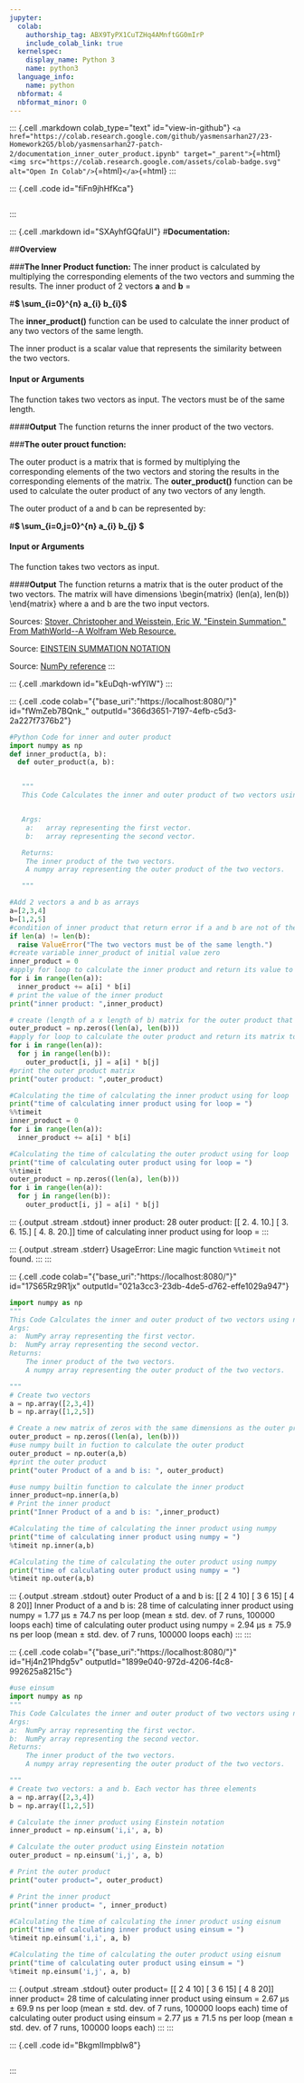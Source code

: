 ```yaml
---
jupyter:
  colab:
    authorship_tag: ABX9TyPX1CuTZHq4AMnftGG0mIrP
    include_colab_link: true
  kernelspec:
    display_name: Python 3
    name: python3
  language_info:
    name: python
  nbformat: 4
  nbformat_minor: 0
---
```


::: {.cell .markdown colab_type="text" id="view-in-github"}
`<a href="https://colab.research.google.com/github/yasmensarhan27/23-Homework2G5/blob/yasmensarhan27-patch-2/documentation_inner_outer_product.ipynb" target="_parent">`{=html}`<img src="https://colab.research.google.com/assets/colab-badge.svg" alt="Open In Colab"/>`{=html}`</a>`{=html}
:::

::: {.cell .code id="fiFn9jhHfKca"}
``` python

```
:::

::: {.cell .markdown id="SXAyhfGQfaUI"}
\#**Documentation:**

\##**Overview**

\###**The Inner Product function:** The inner product is calculated by
multiplying the corresponding elements of the two vectors and summing
the results. The inner product of 2 vectors **a** and **b** =

\#**\$ \\sum\_{i=0}\^{n} a\_{i} b\_{i}\$**

The **inner_product()** function can be used to calculate the inner
product of any two vectors of the same length.

The inner product is a scalar value that represents the similarity
between the two vectors.

#### **Input or Arguments**

The function takes two vectors as input. The vectors must be of the same
length.

\####**Output** The function returns the inner product of the two
vectors.

\###**The outer prouct function:**

The outer product is a matrix that is formed by multiplying the
corresponding elements of the two vectors and storing the results in the
corresponding elements of the matrix. The **outer_product()** function
can be used to calculate the outer product of any two vectors of any
length.

The outer product of a and b can be represented by:

\#**\$ \\sum\_{i=0,j=0}\^{n} a\_{i} b\_{j} \$**

#### **Input or Arguments**

The function takes two vectors as input.

\####**Output** The function returns a matrix that is the outer product
of the two vectors. The matrix will have dimensions \\begin{matrix}
(len(a), len(b)) \\end{matrix} where a and b are the two input vectors.

Sources: [Stover, Christopher and Weisstein, Eric W. \"Einstein
Summation.\" From MathWorld\--A Wolfram Web
Resource.](https://mathworld.wolfram.com/EinsteinSummation.html)

Source: [EINSTEIN SUMMATION
NOTATION](http://dslavsk.sites.luc.edu/courses/phys301/classnotes/einsteinsummationnotation.pdf)

Source: [NumPy
reference](https://numpy.org/doc/stable/reference/index.html)
:::

::: {.cell .markdown id="kEuDqh-wfYIW"}
:::

::: {.cell .code colab="{\"base_uri\":\"https://localhost:8080/\"}" id="fWmZeb7BQnk_" outputId="366d3651-7197-4efb-c5d3-2a227f7376b2"}
``` python
#Python Code for inner and outer product
import numpy as np
def inner_product(a, b):
  def outer_product(a, b):


   """
   This Code Calculates the inner and outer product of two vectors using for loop.


   Args:
    a:   array representing the first vector.
    b:   array representing the second vector.

   Returns:
    The inner product of the two vectors.
    A numpy array representing the outer product of the two vectors.

   """

#Add 2 vectors a and b as arrays
a=[2,3,4]
b=[1,2,5]
#condition of inner product that return error if a and b are not of the same length
if len(a) != len(b):
  raise ValueError("The two vectors must be of the same length.")
#create variable inner_product of initial value zero
inner_product = 0
#apply for loop to calculate the inner product and return its value to the inner_product variable created obove
for i in range(len(a)):
  inner_product += a[i] * b[i]
# print the value of the inner product
print("inner product: ",inner_product)

# create (length of a x length of b) matrix for the outer product that has elements equal zero.
outer_product = np.zeros((len(a), len(b)))
#apply for loop to calculate the outer product and return its matrix to the outer_product matrix created
for i in range(len(a)):
  for j in range(len(b)):
    outer_product[i, j] = a[i] * b[j]
#print the outer product matrix
print("outer product: ",outer_product)

#Calculating the time of calculating the inner product using for loop
print("time of calculating inner product using for loop = ")
%%timeit
inner_product = 0
for i in range(len(a)):
  inner_product += a[i] * b[i]

#Calculating the time of calculating the outer product using for loop
print("time of calculating outer product using for loop = ")
%%timeit
outer_product = np.zeros((len(a), len(b)))
for i in range(len(a)):
  for j in range(len(b)):
    outer_product[i, j] = a[i] * b[j]
```

::: {.output .stream .stdout}
    inner product:  28
    outer product:  [[ 2.  4. 10.]
     [ 3.  6. 15.]
     [ 4.  8. 20.]]
    time of calculating inner product using for loop = 
:::

::: {.output .stream .stderr}
    UsageError: Line magic function `%%timeit` not found.
:::
:::

::: {.cell .code colab="{\"base_uri\":\"https://localhost:8080/\"}" id="17S65Rz9R1jx" outputId="021a3cc3-23db-4de5-d762-effe1029a947"}
``` python
import numpy as np
"""
This Code Calculates the inner and outer product of two vectors using numpy built in functions
Args:
a:  NumPy array representing the first vector.
b:  NumPy array representing the second vector.
Returns:
    The inner product of the two vectors.
    A numpy array representing the outer product of the two vectors.

"""
# Create two vectors
a = np.array([2,3,4])
b = np.array([1,2,5])

# Create a new matrix of zeros with the same dimensions as the outer product
outer_product = np.zeros((len(a), len(b)))
#use numpy built in fuction to calculate the outer product
outer_product = np.outer(a,b)
#print the outer product
print("outer Product of a and b is: ", outer_product)

#use numpy builtin function to calculate the inner product
inner_product=np.inner(a,b)
# Print the inner product
print("Inner Product of a and b is: ",inner_product)

#Calculating the time of calculating the inner product using numpy
print("time of calculating inner product using numpy = ")
%timeit np.inner(a,b)

#Calculating the time of calculating the outer product using numpy
print("time of calculating outer product using numpy = ")
%timeit np.outer(a,b)
```

::: {.output .stream .stdout}
    outer Product of a and b is:  [[ 2  4 10]
     [ 3  6 15]
     [ 4  8 20]]
    Inner Product of a and b is:  28
    time of calculating inner product using numpy = 
    1.77 µs ± 74.7 ns per loop (mean ± std. dev. of 7 runs, 100000 loops each)
    time of calculating outer product using numpy = 
    2.94 µs ± 75.9 ns per loop (mean ± std. dev. of 7 runs, 100000 loops each)
:::
:::

::: {.cell .code colab="{\"base_uri\":\"https://localhost:8080/\"}" id="Hj4n21Phdg5v" outputId="1899e040-972d-4206-f4c8-992625a8215c"}
``` python
#use einsum
import numpy as np
"""
This Code Calculates the inner and outer product of two vectors using numpy built in einsum function
Args:
a:  NumPy array representing the first vector.
b:  NumPy array representing the second vector.
Returns:
    The inner product of the two vectors.
    A numpy array representing the outer product of the two vectors.

"""
# Create two vectors: a and b. Each vector has three elements
a = np.array([2,3,4])
b = np.array([1,2,5])

# Calculate the inner product using Einstein notation
inner_product = np.einsum('i,i', a, b)

# Calculate the outer product using Einstein notation
outer_product = np.einsum('i,j', a, b)

# Print the outer product
print("outer product=", outer_product)

# Print the inner product
print("inner product= ", inner_product)

#Calculating the time of calculating the inner product using eisnum
print("time of calculating inner product using einsum = ")
%timeit np.einsum('i,i', a, b)

#Calculating the time of calculating the outer product using eisnum
print("time of calculating outer product using einsum = ")
%timeit np.einsum('i,j', a, b)
```

::: {.output .stream .stdout}
    outer product= [[ 2  4 10]
     [ 3  6 15]
     [ 4  8 20]]
    inner product=  28
    time of calculating inner product using einsum = 
    2.67 µs ± 69.9 ns per loop (mean ± std. dev. of 7 runs, 100000 loops each)
    time of calculating outer product using einsum = 
    2.77 µs ± 71.5 ns per loop (mean ± std. dev. of 7 runs, 100000 loops each)
:::
:::

::: {.cell .code id="BkgmIImpblw8"}
``` python
```
:::
